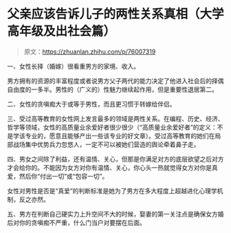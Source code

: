# 父亲应该告诉儿子的两性关系真相（大学高年级及出社会篇）

> 原文：<https://zhuanlan.zhihu.com/p/76007319>

一、女性长择（婚嫁）很看重男方的家境、收入。

男方拥有的资源的丰富程度或者说男方父子两代的能力决定了他进入社会后的择偶自由度的一多半。男性的（广义的）性魅力继续起作用，但是重要性退居第二。

二、女性的贪嗔痴大于或等于男性，而且更习惯于转嫁给伴侣。

三、受过高等教育的女性网上发言最多的领域是两性关系。在编程、历史、经济、哲学等领域，女性的高质量业余爱好者很少很少（“高质量业余爱好者”的定义：不是学该专业的，愿意且能够产出一些该专业的好文章）。受过高等教育的她们在局部战场集中优势兵力忽悠人，一定不可以被她们营造的舆论牵着鼻子走。

四、男女之间除了利益，还有温情、关心，但那是你满足对方的底层欲望之后对方才会给你的。不能因为女方对你有温情、关心，你心头一热就觉得女方对你是真爱，然后你“付出一切”或“包容一切”。

女性对男性是否是“真爱”的判断标准是她为了男方在多大程度上超越进化心理学机制，反之亦然。

五、男方在判断自己硬实力上升空间不大的时候，娶妻的第一关注点是确保女方婚后对你的贪嗔痴不严重，什么门当户对要摆在后面。